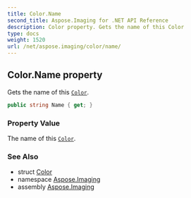 ```yaml
---
title: Color.Name
second_title: Aspose.Imaging for .NET API Reference
description: Color property. Gets the name of this Color
type: docs
weight: 1520
url: /net/aspose.imaging/color/name/
---
```

## Color.Name property

Gets the name of this [`Color`](../).

```csharp
public string Name { get; }
```

### Property Value

The name of this [`Color`](../).

### See Also

* struct [Color](../)
* namespace [Aspose.Imaging](../../color/)
* assembly [Aspose.Imaging](../../../)


